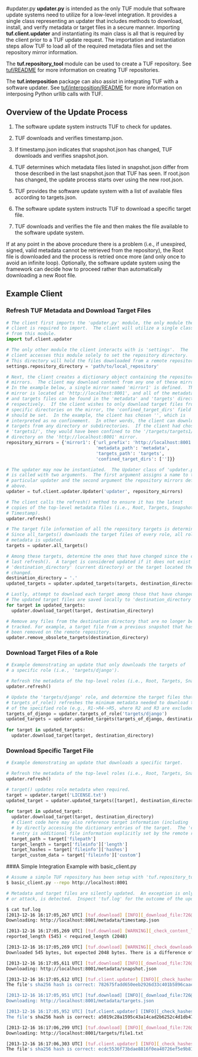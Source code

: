 #updater.py
**updater.py** is intended as the only TUF module that software update
systems need to utilize for a low-level integration.  It provides a single
class representing an updater that includes methods to download, install, and
verify metadata or target files in a secure manner.  Importing
**tuf.client.updater** and instantiating its main class is all that is
required by the client prior to a TUF update request.  The importation and
instantiation steps allow TUF to load all of the required metadata files
and set the repository mirror information.

The **tuf.repository_tool** module can be used to create a TUF repository.  See
[tuf/README](../README.md) for more information on creating TUF repositories.

The **tuf.interposition** package can also assist in integrating TUF with a
software updater.  See [tuf/interposition/README](../interposition/README.md)
for more information on interposing Python urllib calls with TUF.


## Overview of the Update Process

1. The software update system instructs TUF to check for updates.

2. TUF downloads and verifies timestamp.json.

3. If timestamp.json indicates that snapshot.json has changed, TUF downloads and
verifies snapshot.json.

4. TUF determines which metadata files listed in snapshot.json differ from those
described in the last snapshot.json that TUF has seen.  If root.json has changed,
the update process starts over using the new root.json.

5. TUF provides the software update system with a list of available files
according to targets.json.

6. The software update system instructs TUF to download a specific target
file.

7. TUF downloads and verifies the file and then makes the file available to
the software update system.


If at any point in the above procedure there is a problem (i.e., if unexpired,
signed, valid metadata cannot be retrieved from the repository), the Root file
is downloaded and the process is retried once more (and only once to avoid an
infinite loop).  Optionally, the software update system using the framework
can decide how to proceed rather than automatically downloading a new Root file.


## Example Client
### Refresh TUF Metadata and Download Target Files
```Python
# The client first imports the 'updater.py' module, the only module the
# client is required to import.  The client will utilize a single class
# from this module.
import tuf.client.updater

# The only other module the client interacts with is 'settings'.  The
# client accesses this module solely to set the repository directory.
# This directory will hold the files downloaded from a remote repository.
settings.repository_directory = 'path/to/local_repository'

# Next, the client creates a dictionary object containing the repository
# mirrors.  The client may download content from any one of these mirrors.
# In the example below, a single mirror named 'mirror1' is defined.  The
# mirror is located at 'http://localhost:8001', and all of the metadata
# and targets files can be found in the 'metadata' and 'targets' directory,
# respectively.  If the client wishes to only download target files from
# specific directories on the mirror, the 'confined_target_dirs' field
# should be set.  In the example, the client has chosen '', which is
# interpreted as no confinement.  In other words, the client can download
# targets from any directory or subdirectories.  If the client had chosen
# 'targets1/', they would have been confined to the '/targets/targets1/'
# directory on the 'http://localhost:8001' mirror. 
repository_mirrors = {'mirror1': {'url_prefix': 'http://localhost:8001',
                                  'metadata_path': 'metadata',
                                  'targets_path': 'targets',
                                  'confined_target_dirs': ['']}}

# The updater may now be instantiated.  The Updater class of 'updater.py'
# is called with two arguments.  The first argument assigns a name to this
# particular updater and the second argument the repository mirrors defined
# above.
updater = tuf.client.updater.Updater('updater', repository_mirrors)

# The client calls the refresh() method to ensure it has the latest
# copies of the top-level metadata files (i.e., Root, Targets, Snapshot,
# Timestamp).
updater.refresh()

# The target file information of all the repository targets is determined next.
# Since all_targets() downloads the target files of every role, all role
# metadata is updated.
targets = updater.all_targets()

# Among these targets, determine the ones that have changed since the client's
# last refresh().  A target is considered updated if it does not exist in
# 'destination_directory' (current directory) or the target located there has
# changed.
destination_directory = '.'
updated_targets = updater.updated_targets(targets, destination_directory)

# Lastly, attempt to download each target among those that have changed.
# The updated target files are saved locally to 'destination_directory'.
for target in updated_targets:
  updater.download_target(target, destination_directory)

# Remove any files from the destination directory that are no longer being
# tracked. For example, a target file from a previous snapshot that has since
# been removed on the remote repository.
updater.remove_obsolete_targets(destination_directory)
```

### Download Target Files of a Role
```Python
# Example demonstrating an update that only downloads the targets of            
# a specific role (i.e., 'targets/django').                                     

# Refresh the metadata of the top-level roles (i.e., Root, Targets, Snapshot, Timestamp).
updater.refresh()

# Update the 'targets/django' role, and determine the target files that have changed.
# targets_of_role() refreshes the minimum metadata needed to download the target files
# of the specified role (e.g., R1->R4->R5, where R2 and R3 are excluded).
targets_of_django = updater.targets_of_role('targets/django')                     
updated_targets = updater.updated_targets(targets_of_django, destination_directory)
                                                                                 
for target in updated_targets:                                                  
  updater.download_target(target, destination_directory)                        
```

### Download Specific Target File
```Python
# Example demonstrating an update that downloads a specific target.             

# Refresh the metadata of the top-level roles (i.e., Root, Targets, Snapshot, Timestamp).           
updater.refresh()

# target() updates role metadata when required.
target = updater.target('LICENSE.txt')                                          
updated_target = updater.updated_targets([target], destination_directory)       
                                                                                 
for target in updated_target:                                                   
  updater.download_target(target, destination_directory)
  # Client code here may also reference target information (including 'custom')
  # by directly accessing the dictionary entries of the target.  The 'custom'
  # entry is additional file information explicitly set by the remote repository.
  target_path = target['filepath']
  target_length = target['fileinfo']['length']
  target_hashes = target['fileinfo']['hashes']
  target_custom_data = target['fileinfo']['custom']
```

###A Simple Integration Example with basic_client.py
``` Bash
# Assume a simple TUF repository has been setup with 'tuf.repository_tool.py'.
$ basic_client.py --repo http://localhost:8001

# Metadata and target files are silently updated.  An exception is only raised if an error,
# or attack, is detected.  Inspect 'tuf.log' for the outcome of the update process.

$ cat tuf.log
[2013-12-16 16:17:05,267 UTC] [tuf.download] [INFO][_download_file:726@download.py]
Downloading: http://localhost:8001/metadata/timestamp.json

[2013-12-16 16:17:05,269 UTC] [tuf.download] [WARNING][_check_content_length:589@download.py]
reported_length (545) < required_length (2048)

[2013-12-16 16:17:05,269 UTC] [tuf.download] [WARNING][_check_downloaded_length:656@download.py]
Downloaded 545 bytes, but expected 2048 bytes. There is a difference of 1503 bytes!

[2013-12-16 16:17:05,611 UTC] [tuf.download] [INFO][_download_file:726@download.py]
Downloading: http://localhost:8001/metadata/snapshot.json

[2013-12-16 16:17:05,612 UTC] [tuf.client.updater] [INFO][_check_hashes:636@updater.py]
The file's sha256 hash is correct: 782675fadd650eeb2926d33c401b5896caacf4fd6766498baf2bce2f3b739db4

[2013-12-16 16:17:05,951 UTC] [tuf.download] [INFO][_download_file:726@download.py]
Downloading: http://localhost:8001/metadata/targets.json

[2013-12-16 16:17:05,952 UTC] [tuf.client.updater] [INFO][_check_hashes:636@updater.py]
The file's sha256 hash is correct: a5019c28a1595c43a14cad2b6252c4d1db472dd6412a9204181ad6d61b1dd69a

[2013-12-16 16:17:06,299 UTC] [tuf.download] [INFO][_download_file:726@download.py]
Downloading: http://localhost:8001/targets/file1.txt

[2013-12-16 16:17:06,303 UTC] [tuf.client.updater] [INFO][_check_hashes:636@updater.py]
The file's sha256 hash is correct: ecdc5536f73bdae8816f0ea40726ef5e9b810d914493075903bb90623d97b1d8
